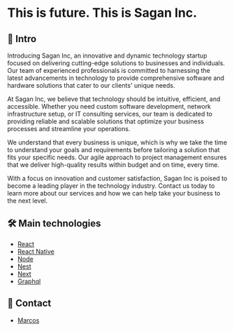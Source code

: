# This is future. This is Sagan Inc.

## :dart: Intro

Introducing Sagan Inc, an innovative and dynamic technology startup focused on delivering cutting-edge solutions to businesses and individuals. Our team of experienced professionals is committed to harnessing the latest advancements in technology to provide comprehensive software and hardware solutions that cater to our clients' unique needs.

At Sagan Inc, we believe that technology should be intuitive, efficient, and accessible. Whether you need custom software development, network infrastructure setup, or IT consulting services, our team is dedicated to providing reliable and scalable solutions that optimize your business processes and streamline your operations.

We understand that every business is unique, which is why we take the time to understand your goals and requirements before tailoring a solution that fits your specific needs. Our agile approach to project management ensures that we deliver high-quality results within budget and on time, every time.

With a focus on innovation and customer satisfaction, Sagan Inc is poised to become a leading player in the technology industry. Contact us today to learn more about our services and how we can help take your business to the next level.

## :hammer_and_wrench: Main technologies

- [React](https://react.dev/)
- [React Native](https://reactnative.dev/)
- [Node](https://nodejs.org/en)
- [Nest](https://nestjs.com/)
- [Next](https://nextjs.org/)
- [Graphql](https://graphql.org/)

## :email: Contact

- [Marcos](mailto:andremarcos967@gmail.com)
